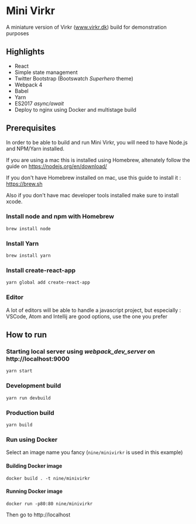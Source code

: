 # Mini Virkr

A miniature version of Virkr (www.virkr.dk) build for demonstration purposes

## Highlights
* React
* Simple state management
* Twitter Bootstrap (Bootswatch _Superhero_ theme)
* Webpack 4
* Babel
* Yarn
* ES2017 _async/await_
* Deploy to nginx using Docker and multistage build

## Prerequisites

In order to be able to build and run Mini Virkr, you will need to have Node.js and NPM/Yarn installed.

If you are using a mac this is installed using Homebrew, altenately follow the guide on https://nodejs.org/en/download/

If you don't have Homebrew installed on mac, use this guide to install it : https://brew.sh

Also if you don't have mac developer tools installed make sure to install xcode.

### Install node and npm with Homebrew

    brew install node

### Install Yarn

    brew install yarn

### Install create-react-app

    yarn global add create-react-app

### Editor

A lot of editors will be able to handle a javascript project, but especially : VSCode, Atom and Intellij are good options, use the one you prefer

## How to run

### Starting local server using _webpack_dev_server_ on http://localhost:9000
    yarn start

### Development build
    yarn run devbuild

### Production build
    yarn build

### Run using Docker
Select an image name you fancy (`nine/minivirkr` is used in this example)

#### Building Docker image
    docker build . -t nine/minivirkr

#### Running Docker image
    docker run -p80:80 nine/minivirkr

Then go to http://localhost
